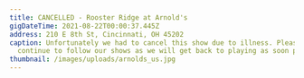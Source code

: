 ```yaml
---
title: CANCELLED - Rooster Ridge at Arnold's
gigDateTime: 2021-08-22T00:00:37.445Z
address: 210 E 8th St, Cincinnati, OH 45202
caption: Unfortunately we had to cancel this show due to illness. Please
  continue to follow our shows as we will get back to playing as soon possible
thumbnail: /images/uploads/arnolds_us.jpg
---
```


